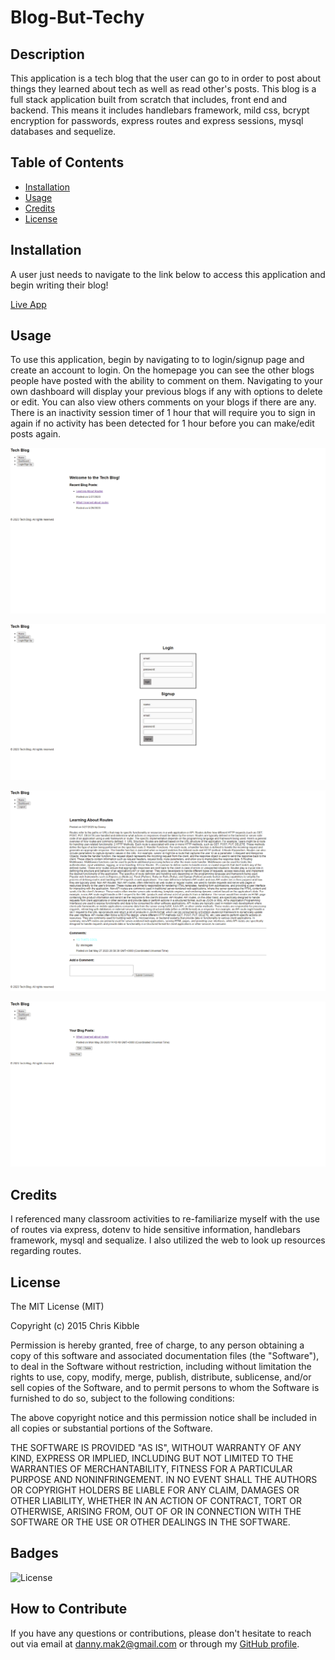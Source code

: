 # Blog-But-Techy

## Description

This application is a tech blog that the user can go to in order to post about things they learned about tech as well as read other's posts. This blog is a full stack application built from scratch that includes, front end and backend. This means it includes handlebars framework, mild css, bcrypt encryption for passwords, express routes and express sessions, mysql databases and sequelize.

## Table of Contents

- [Installation](#installation)
- [Usage](#usage)
- [Credits](#credits)
- [License](#license)

## Installation

A user just needs to navigate to the link below to access this application and begin writing their blog!

[Live App](https://blog-but-techy.herokuapp.com/)

## Usage

To use this application, begin by navigating to to login/signup page and create an account to login. On the homepage you can see the other blogs people have posted with the ability to comment on them. Navigating to your own dashboard will display your previous blogs if any with options to delete or edit. You can also view others comments on your blogs if there are any. There is an inactivity session timer of 1 hour that will require you to sign in again if no activity has been detected for 1 hour before you can make/edit posts again.

![alt text](./public/images/Home%20screen.png)

![alt text](./public/images/Login%20screen.png)

![alt text](./public/images/Blog%20details%20screen.png)

![alt text](./public/images/Dashboard%20screen.png)

## Credits

I referenced many classroom activities to re-familiarize myself with the use of routes via express, dotenv to hide sensitive information, handlebars framework, mysql and sequalize. I also utilized the web to look up resources regarding routes.

## License

The MIT License (MIT)

Copyright (c) 2015 Chris Kibble

Permission is hereby granted, free of charge, to any person obtaining a copy of this software and associated documentation files (the "Software"), to deal in the Software without restriction, including without limitation the rights to use, copy, modify, merge, publish, distribute, sublicense, and/or sell copies of the Software, and to permit persons to whom the Software is furnished to do so, subject to the following conditions:

The above copyright notice and this permission notice shall be included in all copies or substantial portions of the Software.

THE SOFTWARE IS PROVIDED "AS IS", WITHOUT WARRANTY OF ANY KIND, EXPRESS OR IMPLIED, INCLUDING BUT NOT LIMITED TO THE WARRANTIES OF MERCHANTABILITY, FITNESS FOR A PARTICULAR PURPOSE AND NONINFRINGEMENT. IN NO EVENT SHALL THE AUTHORS OR COPYRIGHT HOLDERS BE LIABLE FOR ANY CLAIM, DAMAGES OR OTHER LIABILITY, WHETHER IN AN ACTION OF CONTRACT, TORT OR OTHERWISE, ARISING FROM, OUT OF OR IN CONNECTION WITH THE SOFTWARE OR THE USE OR OTHER DEALINGS IN THE SOFTWARE.


## Badges

![License](https://img.shields.io/badge/License-MIT-blue.svg)

## How to Contribute

If you have any questions or contributions, please don't hesitate to reach out via email at [danny.mak2@gmail.com](mailto:danny.mak2@gmail.com) or through my [GitHub profile](https://github.com/dannymak1993).